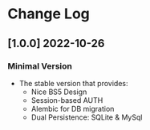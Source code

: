 # Change Log

## [1.0.0] 2022-10-26
### Minimal Version

- The stable version that provides: 
  - Nice BS5 Design
  - Session-based AUTH
  - Alembic for DB migration
  - Dual Persistence: SQLite & MySql
  